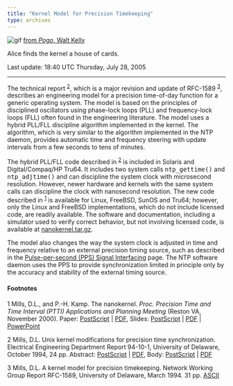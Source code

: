 ```yaml
---
title: "Kernel Model for Precision Timekeeping"
type: archives
---
```


![gif](/archives/pic/alice61.gif) [from _Pogo_, Walt Kelly](/reflib/pictures)

Alice finds the kernel a house of cards.

Last update: 18:40 UTC Thursday, July 28, 2005

* * *

The technical report <sup>[2](#myfootnote2)</sup>, which is a major revision and update of RFC-1589 <sup>[3](#myfootnote3)</sup>, describes an engineering model for a precision time-of-day function for a generic operating system. The model is based on the principles of disciplined oscillators using phase-lock loops (PLL) and frequency-lock loops (FLL) often found in the engineering literature. The model uses a hybrid PLL/FLL discipline algorithm implemented in the kernel. The algorithm, which is very similar to the algorithm implemented in the NTP daemon, provides automatic time and frequency steering with update intervals from a few seconds to tens of minutes.

The hybrid PLL/FLL code described in <sup>[2](#myfootnote2)</sup> is included in Solaris and Digital/Compaq/HP Tru64. It includes two system calls <tt>ntp_gettime()</tt> and <tt>ntp_adjtime()</tt> and can discipline the system clock with microsecond resolution. However, newer hardware and kernels with the same system calls can discipline the clock with nanosecond resolution. The new code described in <sup>[1](#myfootnote1)</sup> is available for Linux, FreeBSD, SunOS and Tru64; however, only the Linux and FreeBSD implementations, which do not include licensed code, are readily available. The software and documentation, including a simulator used to verify correct behavior, but not involving licensed code, is available at [nanokernel.tar.gz](/reflib/software/nanokernel.tar.gz).

The model also changes the way the system clock is adjusted in time and frequency relative to an external precision timing source, such as described in the [Pulse-per-second (PPS) Signal Interfacing](/archives/4.2.4-series/pps) page. The NTP software daemon uses the PPS to provide synchronization limited in principle only by the accuracy and stability of the external timing source.

#### Footnotes

<a name="myfootnote1">1</a> Mills, D.L., and P.-H. Kamp. The nanokernel. _Proc. Precision Time and Time Interval (PTTI) Applications and Planning Meeting_ (Reston VA, November 2000). Paper: [PostScript](/reflib/papers/nano/nano2.ps) | [PDF](/reflib/papers/nano/nano2.pdf), Slides: [PostScript](/reflib/brief/nano/nano.ps) | [PDF](/reflib/brief/nano/nano.pdf) | [PowerPoint](/reflib/brief/nano/nano.ppt)

<a name="myfootnote2">2</a>  Mills, D.L. Unix kernel modifications for precision time synchronization. Electrical Engineering Department Report 94-10-1, University of Delaware, October 1994, 24 pp. Abstract: [PostScript](/reflib/reports/kern/kerna.ps) | [PDF](/reflib/reports/kern/kerna.pdf), Body: [PostScript](/reflib/reports/kern/kernb.ps) | [PDF](/reflib/reports/kern/kernb.pdf)

<a name="myfootnote3">3</a>  Mills, D.L. A kernel model for precision timekeeping. Network Working Group Report RFC-1589, University of Delaware, March 1994. 31 pp. [ASCII](/reflib/rfc/rfc1589.txt)